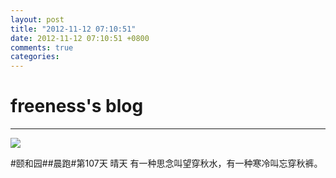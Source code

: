 ```yaml
---
layout: post
title: "2012-11-12 07:10:51"
date: 2012-11-12 07:10:51 +0800
comments: true
categories: 
---
```


# freeness's blog

----------

![](http://okqmqrbgo.bkt.clouddn.com/201211120710511.jpg)

>
\#颐和园\#\#晨跑\#第107天 晴天 有一种思念叫望穿秋水，有一种寒冷叫忘穿秋裤。